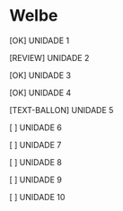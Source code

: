 Welbe
=====

[OK] UNIDADE 1

[REVIEW] UNIDADE 2

[OK] UNIDADE 3

[OK] UNIDADE 4

[TEXT-BALLON] UNIDADE 5

[  ] UNIDADE 6

[  ] UNIDADE 7

[  ] UNIDADE 8

[  ] UNIDADE 9

[  ] UNIDADE 10
